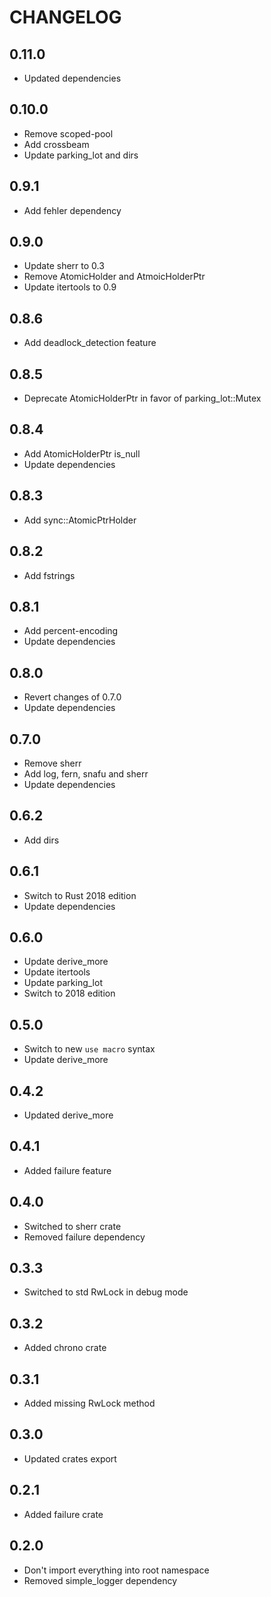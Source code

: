 # CHANGELOG

## 0.11.0

* Updated dependencies

## 0.10.0

* Remove scoped-pool
* Add crossbeam
* Update parking_lot and dirs 

## 0.9.1

* Add fehler dependency

## 0.9.0

* Update sherr to 0.3
* Remove AtomicHolder and AtmoicHolderPtr
* Update itertools to 0.9

## 0.8.6

* Add deadlock_detection feature

## 0.8.5

* Deprecate AtomicHolderPtr in favor of parking_lot::Mutex

## 0.8.4

* Add AtomicHolderPtr is_null
* Update dependencies

## 0.8.3

* Add sync::AtomicPtrHolder

## 0.8.2

* Add fstrings

## 0.8.1

* Add percent-encoding
* Update dependencies

## 0.8.0

* Revert changes of 0.7.0
* Update dependencies

## 0.7.0

* Remove sherr
* Add log, fern, snafu and sherr
* Update dependencies

## 0.6.2

* Add dirs

## 0.6.1

* Switch to Rust 2018 edition
* Update dependencies

## 0.6.0

* Update derive_more
* Update itertools
* Update parking_lot
* Switch to 2018 edition

## 0.5.0

* Switch to new `use macro` syntax
* Update derive_more

## 0.4.2

* Updated derive_more

## 0.4.1

* Added failure feature

## 0.4.0

* Switched to sherr crate
* Removed failure dependency

## 0.3.3

* Switched to std RwLock in debug mode

## 0.3.2

* Added chrono crate

## 0.3.1

* Added missing RwLock method

## 0.3.0

* Updated crates export

## 0.2.1

* Added failure crate

## 0.2.0

* Don't import everything into root namespace
* Removed simple_logger dependency